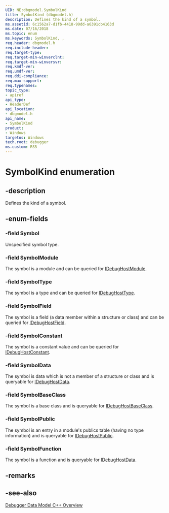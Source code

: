 ```yaml
---
UID: NE:dbgmodel.SymbolKind
title: SymbolKind (dbgmodel.h)
description: Defines the kind of a symbol.
ms.assetid: 6c1562a7-d1fb-4418-99dd-a6391cb4163d
ms.date: 07/16/2018
ms.topic: enum
ms.keywords: SymbolKind, , 
req.header: dbgmodel.h
req.include-header:
req.target-type:
req.target-min-winverclnt:
req.target-min-winversvr:
req.kmdf-ver:
req.umdf-ver:
req.ddi-compliance:
req.max-support:
req.typenames: 
topic_type: 
- apiref
api_type: 
- HeaderDef
api_location: 
- dbgmodel.h
api_name: 
- SymbolKind
product:
- Windows
targetos: Windows
tech.root: debugger
ms.custom: RS5
---
```


# SymbolKind enumeration

## -description

Defines the kind of a symbol.


## -enum-fields

### -field Symbol 
Unspecified symbol type.

### -field SymbolModule 
The symbol is a module and can be queried for [IDebugHostModule](nn-dbgmodel-idebughostmodule.md).

### -field SymbolType 
The symbol is a type and can be queried for [IDebugHostType](nn-dbgmodel-idebughosttype.md).

### -field SymbolField 
The symbol is a field (a data member within a structure or class) and can be queried for [IDebugHostField](nn-dbgmodel-idebughostfield.md).

### -field SymbolConstant 
The symbol is a constant value and can be queried for [IDebugHostConstant](nn-dbgmodel-idebughostconstant.md).

### -field SymbolData 
The symbol is data which is not a member of a structure or class and is queryable for [IDebugHostData](nn-dbgmodel-idebughostdata.md).

### -field SymbolBaseClass 
The symbol is a base class and is queryable for [IDebugHostBaseClass](nn-dbgmodel-idebughostbaseclass.md).

### -field SymbolPublic 
The symbol is an entry in a module's publics table (having no type information) and is queryable for [IDebugHostPublic](nn-dbgmodel-idebughostpublic.md).

### -field SymbolFunction 
The symbol is a function and is queryable for [IDebugHostData](nn-dbgmodel-idebughostdata.md).

## -remarks

## -see-also

[Debugger Data Model C++ Overview](https://docs.microsoft.com/windows-hardware/drivers/debugger/data-model-cpp-overview)
